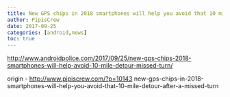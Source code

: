 ```yaml
---
title: New GPS chips in 2018 smartphones will help you avoid that 10 mile detour after a missed turn
author: PipisCrew
date: 2017-09-25
categories: [android,news]
toc: true
---
```


http://www.androidpolice.com/2017/09/25/new-gps-chips-2018-smartphones-will-help-avoid-10-mile-detour-missed-turn/

origin - http://www.pipiscrew.com/?p=10143 new-gps-chips-in-2018-smartphones-will-help-you-avoid-that-10-mile-detour-after-a-missed-turn
